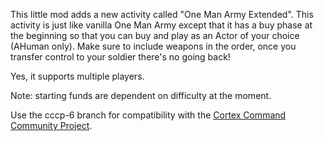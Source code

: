 This little mod adds a new activity called "One Man Army Extended". This activity is just like vanilla One Man Army except that it has a buy phase at the beginning so that you can buy and play as an Actor of your choice (AHuman only). Make sure to include weapons in the order, once you transfer control to your soldier there's no going back!

Yes, it supports multiple players.

Note: starting funds are dependent on difficulty at the moment.

Use the cccp-6 branch for compatibility with the [Cortex Command Community Project](https://cortex-command-community.github.io).
